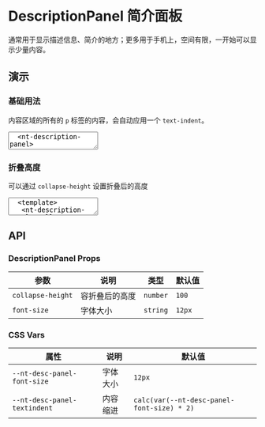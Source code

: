 # DescriptionPanel 简介面板

通常用于显示描述信息、简介的地方；更多用于手机上，空间有限，一开始可以显示少量内容。

## 演示

<script setup>
  import { DescriptionPanel } from '../../src'
</script>

### 基础用法

内容区域的所有的 `p` 标签的内容，会自动应用一个 `text-indent`。

<ClientOnly>
  <CodePreview>
  <textarea lang="vue-html">
  <nt-description-panel>
    <p>日前，奇瑞宣布与捷豹路虎达成战略合作意向，捷豹路虎全新产品线将采用奇瑞纯电平台生产，而在另一边，东风日产云峰工厂则选择为岚图生产全新纯电SUV产品。这两个外资品牌，一个是寻求自主品牌代工，一个是为自主品牌代工，两者都将目标对准了成本节约。</p>
    <p>如果把时间轴往前拉，围绕节约成本的课题，作为合资品牌两大中坚力量的一汽-大众和广汽本田交出了一样的答卷——裁员，这也意味着曾经高高在上的合资品牌进入了最艰难的时刻。尤其是5月销量数据出炉，合资品牌市场份额降至28.8%，让公众更为直观清晰地感受到合资品牌在华形势之严峻。</p>
    <p>虽然合资品牌在汽车电动化、智能化的冲击下处境直转急下的趋势有目共睹，但近年来兵败如山倒的局面仍然让不少业内人士感到惊讶。在这个几乎可以形容为“跳水”的过程中，合资品牌到底做错了什么？未来还有机会东山再起吗？ </p>
  </nt-description-panel>
  </textarea>
  </CodePreview>
</ClientOnly>

### 折叠高度

可以通过 `collapse-height` 设置折叠后的高度

<ClientOnly>
  <CodePreview>
  <textarea lang="vue-html">
  <template>
   <nt-description-panel :collapse-height="150">
    <p>日前，奇瑞宣布与捷豹路虎达成战略合作意向，捷豹路虎全新产品线将采用奇瑞纯电平台生产，而在另一边，东风日产云峰工厂则选择为岚图生产全新纯电SUV产品。这两个外资品牌，一个是寻求自主品牌代工，一个是为自主品牌代工，两者都将目标对准了成本节约。</p>
    <p>如果把时间轴往前拉，围绕节约成本的课题，作为合资品牌两大中坚力量的一汽-大众和广汽本田交出了一样的答卷——裁员，这也意味着曾经高高在上的合资品牌进入了最艰难的时刻。尤其是5月销量数据出炉，合资品牌市场份额降至28.8%，让公众更为直观清晰地感受到合资品牌在华形势之严峻。</p>
    <p>虽然合资品牌在汽车电动化、智能化的冲击下处境直转急下的趋势有目共睹，但近年来兵败如山倒的局面仍然让不少业内人士感到惊讶。在这个几乎可以形容为“跳水”的过程中，合资品牌到底做错了什么？未来还有机会东山再起吗？ </p>
  </nt-description-panel>
  </template>
  </textarea>
  <template #preview>
  <DescriptionPanel :collapse-height="150">
    <p>日前，奇瑞宣布与捷豹路虎达成战略合作意向，捷豹路虎全新产品线将采用奇瑞纯电平台生产，而在另一边，东风日产云峰工厂则选择为岚图生产全新纯电SUV产品。这两个外资品牌，一个是寻求自主品牌代工，一个是为自主品牌代工，两者都将目标对准了成本节约。</p>
    <p>如果把时间轴往前拉，围绕节约成本的课题，作为合资品牌两大中坚力量的一汽-大众和广汽本田交出了一样的答卷——裁员，这也意味着曾经高高在上的合资品牌进入了最艰难的时刻。尤其是5月销量数据出炉，合资品牌市场份额降至28.8%，让公众更为直观清晰地感受到合资品牌在华形势之严峻。</p>
    <p>虽然合资品牌在汽车电动化、智能化的冲击下处境直转急下的趋势有目共睹，但近年来兵败如山倒的局面仍然让不少业内人士感到惊讶。在这个几乎可以形容为“跳水”的过程中，合资品牌到底做错了什么？未来还有机会东山再起吗？ </p>
  </DescriptionPanel>
  </template>
  </CodePreview>
</ClientOnly>

## API

### DescriptionPanel Props

| 参数              | 说明           | 类型     | 默认值 |
| ----------------- | -------------- | -------- | ------ |
| `collapse-height` | 容折叠后的高度 | `number` | `100`  |
| `font-size`       | 字体大小       | `string` | `12px` |

### CSS Vars

| 属性                         | 说明     | 默认值                                     |
| ---------------------------- | -------- | ------------------------------------------ |
| `--nt-desc-panel-font-size`  | 字体大小 | `12px`                                     |
| `--nt-desc-panel-textindent` | 内容缩进 | `calc(var(--nt-desc-panel-font-size) * 2)` |
